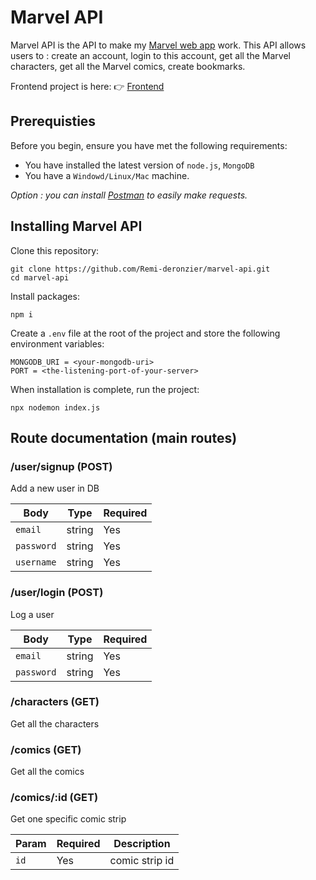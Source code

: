 # Marvel API

Marvel API is the API to make my [Marvel web app](https://sleepy-hermann-22591e.netlify.app/) work. This API allows users to : create an account, login to this account, get all the Marvel characters, get all the Marvel comics, create bookmarks.

Frontend project is here: 👉 [Frontend](https://github.com/Remi-deronzier/marvel-frontend)

## Prerequisties

Before you begin, ensure you have met the following requirements:
* You have installed the latest version of `node.js`, `MongoDB`
* You have a `Windowd/Linux/Mac` machine.

*Option : you can install [Postman](https://www.postman.com/) to easily make requests.*

## Installing Marvel API

Clone this repository:
```
git clone https://github.com/Remi-deronzier/marvel-api.git
cd marvel-api
```

Install packages:
```
npm i
```

Create a `.env` file at the root of the project and store the following environment variables:
```
MONGODB_URI = <your-mongodb-uri>
PORT = <the-listening-port-of-your-server>
```

When installation is complete, run the project:
```
npx nodemon index.js
```

## Route documentation (main routes)

### /user/signup (POST)
Add a new user in DB

Body | Type | Required
------------ | ------------- | ------------
`email` | string | Yes
`password` | string | Yes
`username` | string | Yes

### /user/login (POST)
Log a user

Body | Type | Required
------------ | ------------- | ------------
`email` | string | Yes
`password` | string | Yes

### /characters (GET)
Get all the characters

### /comics (GET)
Get all the comics

### /comics/:id (GET)
Get one specific comic strip

Param | Required | Description
------------ | ------------- | ------------
`id` | Yes | comic strip id
